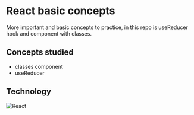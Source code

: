 # React basic concepts

More important and basic concepts to practice,
in this repo is useReducer hook and component with classes.

## Concepts studied

- classes component
- useReducer

## Technology

![React](https://img.shields.io/badge/React-Reactjs-blue?style=for-the-badge&logo=appveyor)
